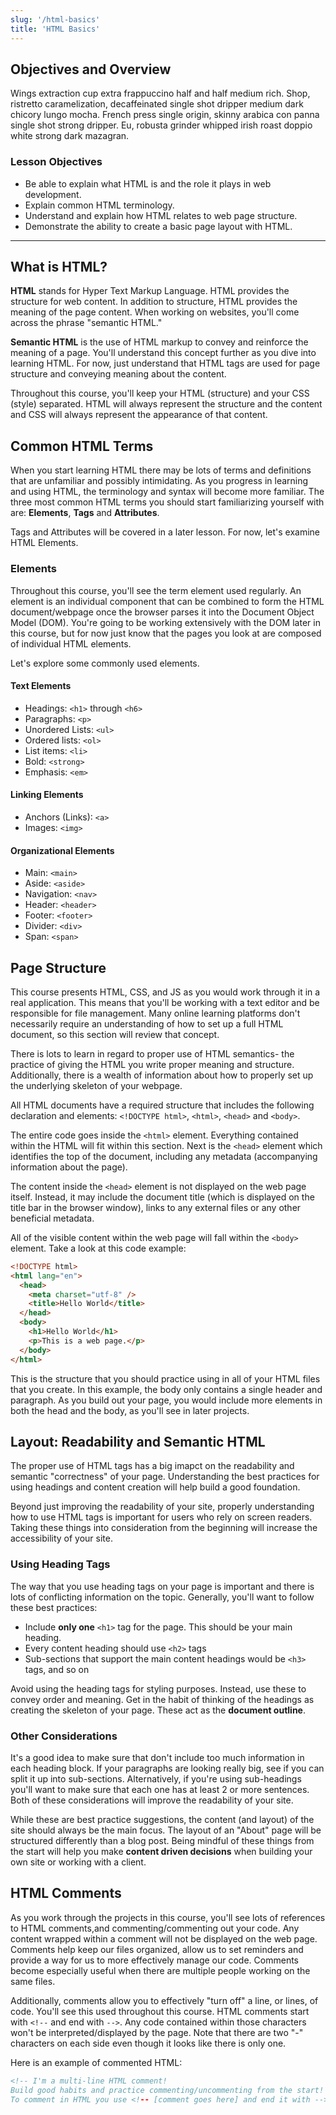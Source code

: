 ```yaml
---
slug: '/html-basics'
title: 'HTML Basics'
---
```


## Objectives and Overview

Wings extraction cup extra frappuccino half and half medium rich. Shop, ristretto caramelization, decaffeinated single shot dripper medium dark chicory lungo mocha. French press single origin, skinny arabica con panna single shot strong dripper. Eu, robusta grinder whipped irish roast doppio white strong dark mazagran.

### Lesson Objectives

- Be able to explain what HTML is and the role it plays in web development.
- Explain common HTML terminology.
- Understand and explain how HTML relates to web page structure.
- Demonstrate the ability to create a basic page layout with HTML.

---

## What is HTML?

**HTML** stands for Hyper Text Markup Language. HTML provides the structure for web content. In addition to structure, HTML provides the meaning of the page content. When working on websites, you'll come across the phrase "semantic HTML."

**Semantic HTML** is the use of HTML markup to convey and reinforce the meaning of a page. You'll understand this concept further as you dive into learning HTML. For now, just understand that HTML tags are used for page structure and conveying meaning about the content.

Throughout this course, you'll keep your HTML (structure) and your CSS (style) separated. HTML will always represent the structure and the content and CSS will always represent the appearance of that content.

## Common HTML Terms

When you start learning HTML there may be lots of terms and definitions that are unfamiliar and possibly intimidating. As you progress in learning and using HTML, the terminology and syntax will become more familiar. The three most common HTML terms you should start familiarizing yourself with are: **Elements**, **Tags** and **Attributes**.

Tags and Attributes will be covered in a later lesson. For now, let's examine HTML Elements.

### Elements

Throughout this course, you'll see the term element used regularly. An element is an individual component that can be combined to form the HTML document/webpage once the browser parses it into the Document Object Model (DOM). You're going to be working extensively with the DOM later in this course, but for now just know that the pages you look at are composed of individual HTML elements.

Let's explore some commonly used elements.

#### Text Elements

- Headings: `<h1>` through `<h6>`
- Paragraphs: `<p>`
- Unordered Lists: `<ul>`
- Ordered lists: `<ol>`
- List items: `<li>`
- Bold: `<strong>`
- Emphasis: `<em>`

#### Linking Elements

- Anchors (Links): `<a>`
- Images: `<img>`

#### Organizational Elements

- Main: `<main>`
- Aside: `<aside>`
- Navigation: `<nav>`
- Header: `<header>`
- Footer: `<footer>`
- Divider: `<div>`
- Span: `<span>`

## Page Structure

This course presents HTML, CSS, and JS as you would work through it in a real application. This means that you'll be working with a text editor and be responsible for file management. Many online learning platforms don't necessarily require an understanding of how to set up a full HTML document, so this section will review that concept.

There is lots to learn in regard to proper use of HTML semantics- the practice of giving the HTML you write proper meaning and structure. Additionally, there is a wealth of information about how to properly set up the underlying skeleton of your webpage.

All HTML documents have a required structure that includes the following declaration and elements: `<!DOCTYPE html>`, `<html>`, `<head>` and `<body>`.

The entire code goes inside the `<html>` element. Everything contained within the HTML will fit within this section. Next is the `<head>` element which identifies the top of the document, including any metadata (accompanying information about the page).

The content inside the `<head>` element is not displayed on the web page itself. Instead, it may include the document title (which is displayed on the title bar in the browser window), links to any external files or any other beneficial metadata.

All of the visible content within the web page will fall within the `<body>` element. Take a look at this code example:

```html
<!DOCTYPE html>
<html lang="en">
  <head>
    <meta charset="utf-8" />
    <title>Hello World</title>
  </head>
  <body>
    <h1>Hello World</h1>
    <p>This is a web page.</p>
  </body>
</html>
```

This is the structure that you should practice using in all of your HTML files that you create. In this example, the body only contains a single header and paragraph. As you build out your page, you would include more elements in both the head and the body, as you'll see in later projects.

## Layout: Readability and Semantic HTML

The proper use of HTML tags has a big imapct on the readability and semantic "correctness" of your page. Understanding the best practices for using headings and content creation will help build a good foundation.

Beyond just improving the readability of your site, properly understanding how to use HTML tags is important for users who rely on screen readers. Taking these things into consideration from the beginning will increase the accessibility of your site.

### Using Heading Tags

The way that you use heading tags on your page is important and there is lots of conflicting information on the topic. Generally, you'll want to follow these best practices:

- Include **only one** `<h1>` tag for the page. This should be your main heading.
- Every content heading should use `<h2>` tags
- Sub-sections that support the main content headings would be `<h3>` tags, and so on

Avoid using the heading tags for styling purposes. Instead, use these to convey order and meaning. Get in the habit of thinking of the headings as creating the skeleton of your page. These act as the **document outline**.

### Other Considerations

It's a good idea to make sure that don't include too much information in each heading block. If your paragraphs are looking really big, see if you can split it up into sub-sections.
Alternatively, if you're using sub-headings you'll want to make sure that each one has at least 2 or more sentences. Both of these considerations will improve the readability of your site.

While these are best practice suggestions, the content (and layout) of the site should always be the main focus. The layout of an "About" page will be structured differently than a blog post. Being mindful of these things from the start will help you make **content driven decisions** when building your own site or working with a client.

## HTML Comments

As you work through the projects in this course, you'll see lots of references to HTML comments,and commenting/commenting out your code. Any content wrapped within a comment will not be displayed on the web page. Comments help keep our files organized, allow us to set reminders and provide a way for us to more effectively manage our code. Comments become especially useful when there are multiple people working on the same files.

Additionally, comments allow you to effectively "turn off" a line, or lines, of code. You'll see this used throughout this course. HTML comments start with `<!--` and end with `-->`. Any code contained within those characters won't be interpreted/displayed by the page. Note that there are two "-" characters on each side even though it looks like there is only one.

Here is an example of commented HTML:

```html
<!-- I'm a multi-line HTML comment! 
Build good habits and practice commenting/uncommenting from the start! 
To comment in HTML you use <!-- [comment goes here] and end it with -->
```
